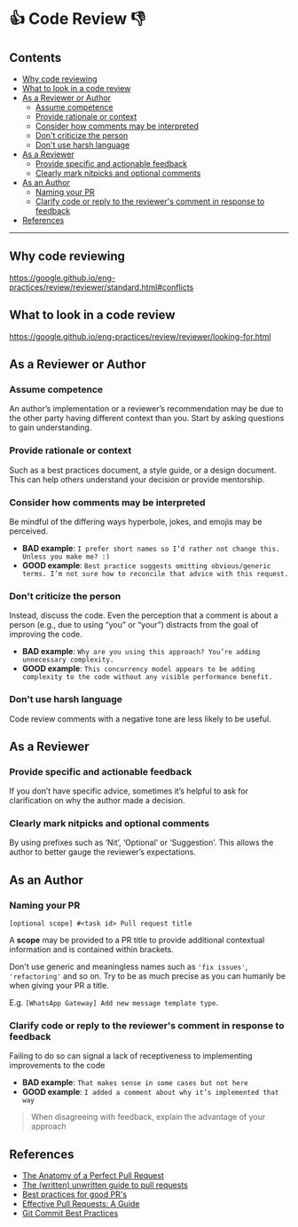 # 👍 Code Review 👎

## Contents

- [Why code reviewing](#why-code-reviewing)
- [What to look in a code review](#what-to-look-in-a-code-review)
- [As a Reviewer or Author](#as-a-reviewer-or-author)
  - [Assume competence](#assume-competence)
  - [Provide rationale or context](#provide-rationale-or-context)
  - [Consider how comments may be interpreted](#consider-how-comments-may-be-interpreted)
  - [Don't criticize the person](#don-t-criticize-the-person)
  - [Don't use harsh language](#don-t-use-harsh-language)
- [As a Reviewer](#as-a-reviewer)
  - [Provide specific and actionable feedback](#provide-specific-and-actionable-feedback)
  - [Clearly mark nitpicks and optional comments](#clearly-mark-nitpicks-and-optional-comments)
- [As an Author](#as-an-author)
  - [Naming your PR](#naming-your-pr)
  - [Clarify code or reply to the reviewer's comment in response to feedback](#clarify-code-or-reply-to-the-reviewer-s-comment-in-response-to-feedback)
- [References](#references)

---

## Why code reviewing

<https://google.github.io/eng-practices/review/reviewer/standard.html#conflicts>

## What to look in a code review

<https://google.github.io/eng-practices/review/reviewer/looking-for.html>

## As a Reviewer or Author

### Assume competence

An author’s implementation or a reviewer’s recommendation may be due to the other party having different context than you. Start by asking questions to gain understanding.

### Provide rationale or context

Such as a best practices document, a style guide, or a design document. This can help others understand your decision or provide mentorship.

### Consider how comments may be interpreted

Be mindful of the differing ways hyperbole, jokes, and emojis may be perceived.

- **BAD example**: `I prefer short names so I’d rather not change this. Unless you make me? :)`
- **GOOD example**: `Best practice suggests omitting obvious/generic terms. I’m not sure how to reconcile that advice with this request.`

### Don't criticize the person

Instead, discuss the code. Even the perception that a comment is about a person (e.g., due to using “you” or “your”) distracts from the goal of improving the code.

- **BAD example**: `Why are you using this approach? You’re adding unnecessary complexity.`
- **GOOD example**: `This concurrency model appears to be adding complexity to the code without any visible performance benefit.`

### Don't use harsh language

Code review comments with a negative tone are less likely to be useful.

## As a Reviewer

### Provide specific and actionable feedback

If you don’t have specific advice, sometimes it’s helpful to ask for clarification on why the author made a decision.

### Clearly mark nitpicks and optional comments

By using prefixes such as ‘Nit’, ‘Optional’ or ‘Suggestion’. This allows the author to better gauge the reviewer’s expectations.

## As an Author

### Naming your PR

`[optional scope] #<task id> Pull request title`

A **scope** may be provided to a PR title to provide additional contextual information and is contained within brackets.

Don't use generic and meaningless names such as `'fix issues'`, `'refactoring'` and so on. Try to be as much precise as you can humanly be when giving your PR a title.

E.g. `[WhatsApp Gateway] Add new message template type`.

### Clarify code or reply to the reviewer's comment in response to feedback

Failing to do so can signal a lack of receptiveness to implementing improvements to the code

- **BAD example**: `That makes sense in some cases but not here`
- **GOOD example**: `I added a comment about why it’s implemented that way`

> When disagreeing with feedback, explain the advantage of your approach

## References

- [The Anatomy of a Perfect Pull Request](https://medium.com/@hugooodias/the-anatomy-of-a-perfect-pull-request-567382bb6067)
- [The (written) unwritten guide to pull requests](https://www.atlassian.com/blog/git/written-unwritten-guide-pull-requests)
- [Best practices for good PR's](https://www.kenneth-truyers.net/2018/11/01/best-practices-good-pr/)
- [Effective Pull Requests: A Guide](https://www.braintreepayments.com/blog/effective-pull-requests-a-guide/)
- [Git Commit Best Practices](https://github.com/trein/dev-best-practices/wiki/Git-Commit-Best-Practices)
